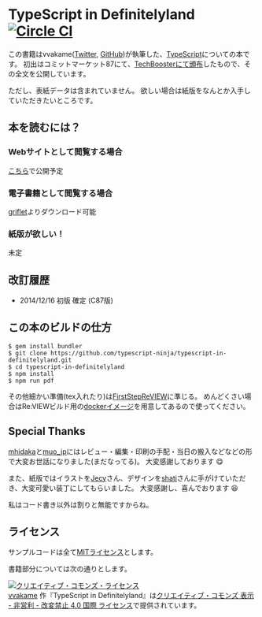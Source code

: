 # TypeScript in Definitelyland [![Circle CI](https://circleci.com/gh/typescript-ninja/typescript-in-definitelyland.svg?style=svg)](https://circleci.com/gh/typescript-ninja/typescript-in-definitelyland)

この書籍はvvakame([Twitter](https://twitter.com/vvakame), [GitHub](https://github.com/vvakame))が執筆した、[TypeScript](http://www.typescriptlang.org/)についての本です。
初出はコミットマーケット87にて、[TechBoosterにて頒布](http://techbooster.github.io/c87/#typescript)したもので、その全文を公開しています。

ただし、表紙データは含まれていません。
欲しい場合は紙版をなんとか入手していただきたいところです。

## 本を読むには？

### Webサイトとして閲覧する場合

[こちら](http://typescript.ninja/typescript-in-definitelyland/)で公開予定

### 電子書籍として閲覧する場合

[griflet](https://tcb.mowa-net.jp/griflet/github/typescript-ninja/typescript-in-definitelyland/)よりダウンロード可能

### 紙版が欲しい！

未定

## 改訂履歴

* 2014/12/16 初版 確定 (C87版)

## この本のビルドの仕方

```
$ gem install bundler
$ git clone https://github.com/typescript-ninja/typescript-in-definitelyland.git
$ cd typescript-in-definitelyland
$ npm install
$ npm run pdf
```

その他細かい準備(tex入れたり)は[FirstStepReVIEW](https://github.com/TechBooster/FirstStepReVIEW)に準じる。
めんどくさい場合はRe:VIEWビルド用の[dockerイメージ](https://registry.hub.docker.com/u/vvakame/review/)を用意してあるので使ってください。

## Special Thanks

[mhidaka](https://twitter.com/mhidaka)と[muo_jp](https://twitter.com/muo_jp)にはレビュー・編集・印刷の手配・当日の搬入などなどの形で大変お世話になりました(まだなってる)。
大変感謝しております :yum:

また、紙版ではイラストを[Jecy](http://jecy.main.jp/)さん、デザインを[shati](http://utata-ne.net/)さんに手がけていただき、大変可愛い装丁にしてもらいました。
大変感謝し、喜んでおります :satisfied:

私はコード書き以外は割りと無能ですからね。

## ライセンス

サンプルコードは全て[MITライセンス](http://vvakame.mit-license.org/)とします。

書籍部分については次の通りとします。

<a rel="license" href="http://creativecommons.org/licenses/by-nc-nd/4.0/"><img alt="クリエイティブ・コモンズ・ライセンス" style="border-width:0" src="https://i.creativecommons.org/l/by-nc-nd/4.0/88x31.png" /></a><br /><a xmlns:cc="http://creativecommons.org/ns#" href="https://github.com/typescript-ninja/typescript-in-definitelyland" property="cc:attributionName" rel="cc:attributionURL">vvakame</a> 作『<span xmlns:dct="http://purl.org/dc/terms/" property="dct:title">TypeScript in Definitelyland</span>』は<a rel="license" href="http://creativecommons.org/licenses/by-nc-nd/4.0/">クリエイティブ・コモンズ 表示 - 非営利 - 改変禁止 4.0 国際 ライセンス</a>で提供されています。
